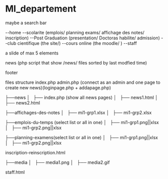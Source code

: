 # MI_departement

maybe a search bar

--home
--scolarite (emplois/ planning exams/ affichage des notes/ inscription)
--Post Graduation (presentation/ Doctoras habilite/ admission)
--club cientifique (the site/)
--cours online (the moodle/ )
--staff 



a slide of max 5 elements


news (php script that show /news/ files sorted by last modfied time)

footer





files structure
index.php
admin.php (connect as an admin and one page to create new news)(loginpage.php + addapage.php)

├──news
│   ├── index.php (show all news pages)
│   ├── news1.html
│   ├── news2.html

├──affichages-des-notes
│   ├── mi1-grp1.xlsx
│   ├── mi1-grp2.xlsx

├──emplois-du-temps (select list or all in one)
│   ├── mi1-grp1.png||xlsx
│   ├── mi1-grp2.png||xlsx

├──planning-examens(select list or all in one)
│   ├── mi1-grp1.png||xlsx
│   ├── mi1-grp2.png||xlsx

inscription-reinscription.html

├──media
│   ├── media1.png
│   ├── media2.gif

staff.html
